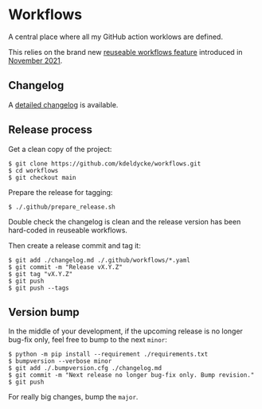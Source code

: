 # Workflows

A central place where all my GitHub action worklows are defined.

This relies on the brand new [reuseable workflows feature](https://docs.github.com/en/actions/learn-github-actions/reusing-workflows) introduced in [November 2021](https://github.blog/changelog/2021-11-24-github-actions-reusable-workflows-are-generally-available/).

## Changelog

A [detailed changelog](changelog.md) is available.

## Release process

Get a clean copy of the project:

``` shell-session
$ git clone https://github.com/kdeldycke/workflows.git
$ cd workflows
$ git checkout main
```

Prepare the release for tagging:

``` shell-session
$ ./.github/prepare_release.sh
```

Double check the changelog is clean and the release version has been hard-coded in reuseable workflows.

Then create a release commit and tag it:

``` shell-session
$ git add ./changelog.md ./.github/workflows/*.yaml
$ git commit -m "Release vX.Y.Z"
$ git tag "vX.Y.Z"
$ git push
$ git push --tags
```

## Version bump

In the middle of your development, if the upcoming release is no longer bug-fix
only, feel free to bump to the next `minor`:

``` shell-session
$ python -m pip install --requirement ./requirements.txt
$ bumpversion --verbose minor
$ git add ./.bumpversion.cfg ./changelog.md
$ git commit -m "Next release no longer bug-fix only. Bump revision."
$ git push
```

For really big changes, bump the `major`.